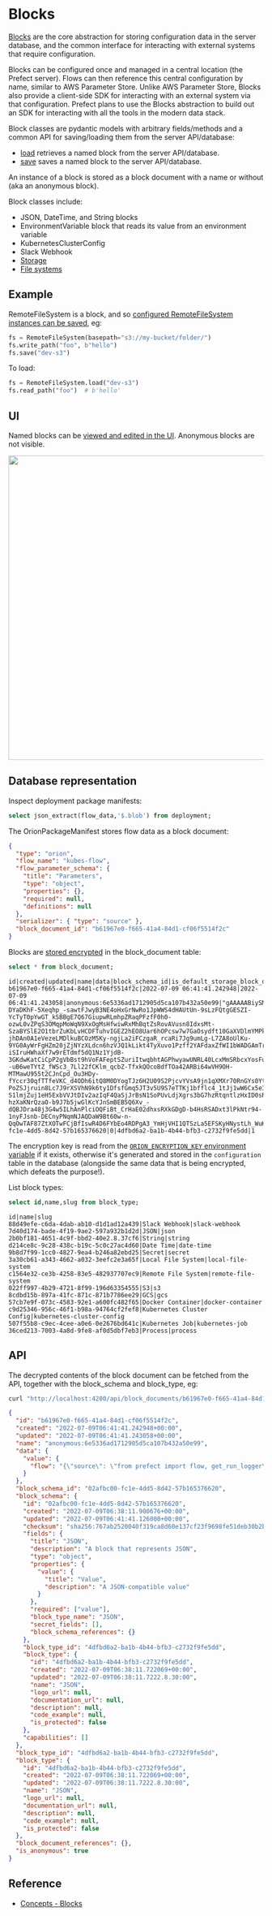 # Blocks

[Blocks](https://docs.prefect.io/concepts/blocks/) are the core abstraction for storing configuration data in the server database, and the common interface for interacting with external systems that require configuration.

Blocks can be configured once and managed in a central location (the Prefect server). Flows can then reference this central configuration by name, similar to AWS Parameter Store. Unlike AWS Parameter Store, Blocks also provide a client-side SDK for interacting with an external system via that configuration. Prefect plans to use the Blocks abstraction to build out an SDK for interacting with all the tools in the modern data stack.

Block classes are pydantic models with arbitrary fields/methods and a common API for saving/loading them from the server API/database:

- [load](https://docs.prefect.io/api-ref/prefect/blocks/core/#prefect.blocks.core.Block.load) retrieves a named block from the server API/database.
- [save](https://docs.prefect.io/api-ref/prefect/blocks/core/#prefect.blocks.core.Block.save) saves a named block to the server API/database.

An instance of a block is stored as a block document with a name or without (aka an anonymous block).

Block classes include:

- JSON, DateTime, and String blocks
- EnvironmentVariable block that reads its value from an environment variable
- KubernetesClusterConfig
- Slack Webhook
- [Storage](https://docs.prefect.io/concepts/storage/)
- [File systems](https://docs.prefect.io/concepts/filesystems/)

## Example

RemoteFileSystem is a block, and so [configured RemoteFileSystem instances can be saved](https://docs.prefect.io/concepts/filesystems/#saving-and-loading-file-systems), eg:

```python
fs = RemoteFileSystem(basepath="s3://my-bucket/folder/")
fs.write_path("foo", b"hello")
fs.save("dev-s3")
```

To load:

```python
fs = RemoteFileSystem.load("dev-s3")
fs.read_path("foo")  # b'hello'
```

## UI

Named blocks can be [viewed and edited in the UI](http://localhost:4200/blocks). Anonymous blocks are not visible.

<img src="https://aws1.discourse-cdn.com/business7/uploads/prefecthq/original/2X/e/eacd71cdec026a0b16b170f37bda4e0ba9cce9f3.png" width="600"/>

## Database representation

Inspect deployment package manifests:

```sql
select json_extract(flow_data,'$.blob') from deployment;
```

The OrionPackageManifest stores flow data as a block document:

```json
{
  "type": "orion",
  "flow_name": "kubes-flow",
  "flow_parameter_schema": {
    "title": "Parameters",
    "type": "object",
    "properties": {},
    "required": null,
    "definitions": null
  },
  "serializer": { "type": "source" },
  "block_document_id": "b61967e0-f665-41a4-84d1-cf06f5514f2c"
}
```

Blocks are [stored encrypted](https://github.com/PrefectHQ/prefect/blob/1d4dfa5055c46d7769c571b6a66aaec8e6cdfc13/src/prefect/orion/models/block_documents.py#L79) in the block_document table:

```sql
select * from block_document;
```

```
id|created|updated|name|data|block_schema_id|is_default_storage_block_document|block_type_id|is_anonymous
b61967e0-f665-41a4-84d1-cf06f5514f2c|2022-07-09 06:41:41.242948|2022-07-09 06:41:41.243058|anonymous:6e5336ad1712905d5ca107b432a50e99|"gAAAAABiySMl_NR-DYaDKhF-5Xeqhp_-sawtFJwyB3NE4oHxGrNwRo1JpWWS4dHAUtUn-9sLzFQtgGESZI-YcTyT0pYwGT_kSBBgE7Q67GiupwRLmhpZRaqPFzfF0h0-ozwL0vZPqS3OMqpMoWqN9XxOgMsHfwiwRxMhBqtZsRovAVusn8IdxsMt-SzaBYSlE2O1tbrZuKbLvHCDFTuhvIGEZ2hEO8Uar6hOPcsw7w7GaOsydft10GaXVDlmYMPk9LwgyijxxnsLhRRMyCV3z0oOoQ8rwmgR-jhDAn0A1eVezeLMDlkuBCOzM5Ky-ngjLa2iFCzgaR_rcaRi7Jg9umLg-L7ZA8oUlKu-9YG0AyWrFgHZm20jZjNYzXLdcn6hzVJQ1kLikt4TyXuvo1Pzff2YAFdaxZfWI1bWADGAmTrJYVbV1uhFpBBEPO0E-iSIruHWhaXf7w9rETdmf5dQ1Nz1YjdB-3GKdwKatCiCpP2gVbBst9hVoFAFeptSZuriItwqbhtAGPhwyawUNRL40LcxMmSRbcxYosFuYcuNIVtmNB_YC3wSTFa--uB6weTYtZ_fWSc3_7Ll22fCKlm_qcbZ-TfxkQOcoBdfTOa42ARBi64wVH9OH-MTMawU955t2CJnCpd_Ou3HDy-fYccr30qfTTfeVKC_d4ODh6itQ8M0DYogTJz6H2U09S2PjcvYVsA9jn1qXMXr70RnGYs0YtACR19Sst8n_ZzMGT8qnHlCpY4fYQkXWQLNANtlY-PoZSJjruin8Lc7J9rXSVhN9k6ty1DfsfGmq5JT3v5U9S7eTTKj1bfflc4_1tJj1wW6Cx5eIWdT_aKGQMjO8ucbzKeQIZ6EDxdGxVaD_7_IILG-S1lmjZuj1eH5ExbVVJtDIv2azIqF4QaSjJrBsN1SoPUvLdjXgrs3bG7hzRtqntlzHxID0sRw7vA7oHYts_Y5cuRCYA-hzXaKNrQzaO-b9J7b5jwGlKcYJnSmBEB5Q6Xv_-dQBJDra48j3G4w5ILhAnPlciOQFiBt_CrHaE02dhxsRXkGDgD-b4HsRSADxt3lPkNtr94-1nyFJsnb-DECnyPNqmNJAQDaW9Bt60w-n-QqOwTAF87ZtXOTwFCjBfIswR4D6FYbEo4RDPgA3_YmHjVHI1QTSzLa5EFSKyHNystLh_WuKHSvs5LQ9XDAbfal437QSFWaFF7uK3D1afkqGeZSV3ooM9zPx8yN5DpV3lLout8gUVFQAzn2fIOoDBbdclVvIo4lzSw="|02afbc00-fc1e-4dd5-8d42-57b165376620|0|4dfbd6a2-ba1b-4b44-bfb3-c2732f9fe5dd|1
```

The encryption key is read from the [`ORION_ENCRYPTION_KEY` environment variable](https://github.com/PrefectHQ/prefect/blob/1d4dfa5055c46d7769c571b6a66aaec8e6cdfc13/src/prefect/orion/utilities/encryption.py#L15) if it exists, otherwise it's generated and stored in the `configuration` table in the database (alongside the same data that is being encrypted, which defeats the purpose!).

List block types:

```sql
select id,name,slug from block_type;
```

```
id|name|slug
88d49efe-c6da-4dab-ab10-d1d1ad12a439|Slack Webhook|slack-webhook
7d40d174-bade-4f19-9ae2-597a932b1d2d|JSON|json
2b0bf181-4651-4c9f-bbd2-40e2.8.37cf6|String|string
d214ce8c-9c28-438c-b19c-5c0c27ac4d60|Date Time|date-time
9b8d7f99-1cc0-4827-9ea4-b246a82ebd25|Secret|secret
3a30cb61-a343-4662-a032-3eefc2e3a65f|Local File System|local-file-system
c1564e32-ce3b-4258-83e5-482937707ec9|Remote File System|remote-file-system
022ff997-4b29-4721-8f99-196d63354555|S3|s3
8cdbd15b-897a-41fc-871c-871b7786ee29|GCS|gcs
57cb7e9f-073c-4583-92e1-a600fc482f65|Docker Container|docker-container
c9d25346-956c-46f1-b98a-94764cf2fef8|Kubernetes Cluster Config|kubernetes-cluster-config
507f55b8-c9ec-4cee-a0e6-0e2676bd641c|Kubernetes Job|kubernetes-job
36ced213-7003-4a8d-9fe8-af0d5dbf7eb3|Process|process
```

## API

The decrypted contents of the block document can be fetched from the API, together with the block_schema and block_type, eg:

```bash
curl "http://localhost:4200/api/block_documents/b61967e0-f665-41a4-84d1-cf06f5514f2c?include_secrets=true"
```

```json
{
  "id": "b61967e0-f665-41a4-84d1-cf06f5514f2c",
  "created": "2022-07-09T06:41:41.242948+00:00",
  "updated": "2022-07-09T06:41:41.243058+00:00",
  "name": "anonymous:6e5336ad1712905d5ca107b432a50e99",
  "data": {
    "value": {
      "flow": "{\"source\": \"from prefect import flow, get_run_logger\\nfrom prefect.blocks.storage import FileStorageBlock\\nfrom prefect.deployments import Deployment\\nfrom prefect.flow_runners import KubernetesFlowRunner\\n\\n\\n@flow\\ndef kubes_flow() -> None:\\n    # shown in kubectl logs but not prefect ui\\n    print(\\\"Hello from Kubernetes!\\\")\\n    # show in prefect ui\\n    logger = get_run_logger()\\n    logger.info(\\\"Hello Prefect UI from Kubernetes!\\\")\\n\\n\\nDeployment(\\n    name=\\\"kubes-deployment\\\",\\n    flow=kubes_flow,\\n    flow_runner=KubernetesFlowRunner(\\n        image=\\\"prefect-registry:5000/flow:latest\\\",\\n        stream_output=True,\\n        env={\\\"AWS_ACCESS_KEY_ID\\\": \\\"minioadmin\\\", \\\"AWS_SECRET_ACCESS_KEY\\\": \\\"minioadmin\\\"},\\n    )\\n)\\n\", \"file_name\": \"kubes_flow.py\", \"symbol_name\": \"kubes_flow\"}"
    }
  },
  "block_schema_id": "02afbc00-fc1e-4dd5-8d42-57b165376620",
  "block_schema": {
    "id": "02afbc00-fc1e-4dd5-8d42-57b165376620",
    "created": "2022-07-09T06:38:11.900676+00:00",
    "updated": "2022-07-09T06:41:41.126000+00:00",
    "checksum": "sha256:767ab2520040f319ca8d60e137cf23f9698fe51deb30b2b2f5848d0944a336d7",
    "fields": {
      "title": "JSON",
      "description": "A block that represents JSON",
      "type": "object",
      "properties": {
        "value": {
          "title": "Value",
          "description": "A JSON-compatible value"
        }
      },
      "required": ["value"],
      "block_type_name": "JSON",
      "secret_fields": [],
      "block_schema_references": {}
    },
    "block_type_id": "4dfbd6a2-ba1b-4b44-bfb3-c2732f9fe5dd",
    "block_type": {
      "id": "4dfbd6a2-ba1b-4b44-bfb3-c2732f9fe5dd",
      "created": "2022-07-09T06:38:11.722069+00:00",
      "updated": "2022-07-09T06:38:11.7222.8.30:00",
      "name": "JSON",
      "logo_url": null,
      "documentation_url": null,
      "description": null,
      "code_example": null,
      "is_protected": false
    },
    "capabilities": []
  },
  "block_type_id": "4dfbd6a2-ba1b-4b44-bfb3-c2732f9fe5dd",
  "block_type": {
    "id": "4dfbd6a2-ba1b-4b44-bfb3-c2732f9fe5dd",
    "created": "2022-07-09T06:38:11.722069+00:00",
    "updated": "2022-07-09T06:38:11.7222.8.30:00",
    "name": "JSON",
    "logo_url": null,
    "documentation_url": null,
    "description": null,
    "code_example": null,
    "is_protected": false
  },
  "block_document_references": {},
  "is_anonymous": true
}
```

## Reference

- [Concepts - Blocks](https://docs.prefect.io/concepts/blocks/)
